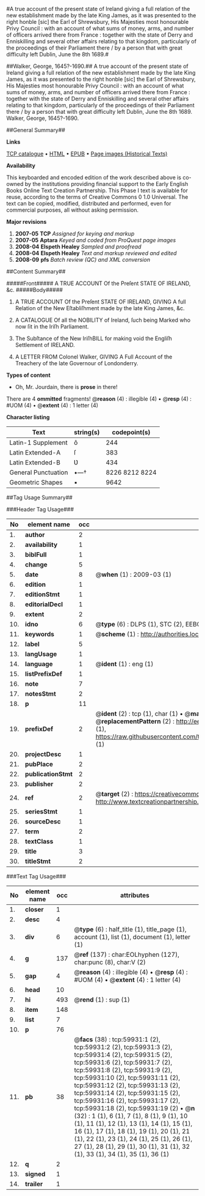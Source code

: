 #A true account of the present state of Ireland giving a full relation of the new establishment made by the late King James, as it was presented to the right honble [sic] the Earl of Shrewsbury, His Majesties most honourable Privy Council : with an account of what sums of money, arms, and number of officers arrived there from France : together with the state of Derry and Enniskilling and several other affairs relating to that kingdom, particularly of the proceedings of their Parliament there / by a person that with great difficulty left Dublin, June the 8th 1689.#

##Walker, George, 1645?-1690.##
A true account of the present state of Ireland giving a full relation of the new establishment made by the late King James, as it was presented to the right honble [sic] the Earl of Shrewsbury, His Majesties most honourable Privy Council : with an account of what sums of money, arms, and number of officers arrived there from France : together with the state of Derry and Enniskilling and several other affairs relating to that kingdom, particularly of the proceedings of their Parliament there / by a person that with great difficulty left Dublin, June the 8th 1689.
Walker, George, 1645?-1690.

##General Summary##

**Links**

[TCP catalogue](http://www.ota.ox.ac.uk/tcp/)  • 
[HTML](http://tei.it.ox.ac.uk/tcp/Texts-HTML/free/A66/A66995.html)  • 
[EPUB](http://tei.it.ox.ac.uk/tcp/Texts-EPUB/free/A66/A66995.epub) • 
[Page images (Historical Texts)](https://data.historicaltexts.jisc.ac.uk/view?pubId=eebo-12349211e&pageId=eebo-12349211e-59931-1)

**Availability**

This keyboarded and encoded edition of the
	       work described above is co-owned by the institutions
	       providing financial support to the Early English Books
	       Online Text Creation Partnership. This Phase I text is
	       available for reuse, according to the terms of Creative
	       Commons 0 1.0 Universal. The text can be copied,
	       modified, distributed and performed, even for
	       commercial purposes, all without asking permission.

**Major revisions**

1. __2007-05__ __TCP__ *Assigned for keying and markup*
1. __2007-05__ __Aptara__ *Keyed and coded from ProQuest page images*
1. __2008-04__ __Elspeth Healey__ *Sampled and proofread*
1. __2008-04__ __Elspeth Healey__ *Text and markup reviewed and edited*
1. __2008-09__ __pfs__ *Batch review (QC) and XML conversion*

##Content Summary##

#####Front#####
A TRUE
ACCOUNT
Of the Preſent
STATE
OF
IRELAND, &c.
#####Body#####

1. A TRUE
ACCOUNT
Of the Preſent
STATE
OF
IRELAND,
GIVING
A full Relation of the New Eſtabliſhment
made by the late King James, &c.

1. A
CATALOGUE
Of all the NOBILITY of Ireland,
ſuch being Marked who now ſit in
the Iriſh Parliament.

1. The Subſtance of the New IriſhBILL for making void the
Engliſh Settlement of IRELAND.

1. A
LETTER
FROM
Colonel Walker,
GIVING
A Full Account of the Treachery of
the late Governour of Londonderry.

**Types of content**

  * Oh, Mr. Jourdain, there is **prose** in there!

There are 4 **ommitted** fragments! 
 @__reason__ (4) : illegible (4)  •  @__resp__ (4) : #UOM (4)  •  @__extent__ (4) : 1 letter (4)

**Character listing**


|Text|string(s)|codepoint(s)|
|---|---|---|
|Latin-1 Supplement|ô|244|
|Latin Extended-A|ſ|383|
|Latin Extended-B|Ʋ|434|
|General Punctuation|•—†|8226 8212 8224|
|Geometric Shapes|▪|9642|

##Tag Usage Summary##

###Header Tag Usage###

|No|element name|occ|attributes|
|---|---|---|---|
|1.|__author__|2||
|2.|__availability__|1||
|3.|__biblFull__|1||
|4.|__change__|5||
|5.|__date__|8| @__when__ (1) : 2009-03 (1)|
|6.|__edition__|1||
|7.|__editionStmt__|1||
|8.|__editorialDecl__|1||
|9.|__extent__|2||
|10.|__idno__|6| @__type__ (6) : DLPS (1), STC (2), EEBO-CITATION (1), OCLC (1), VID (1)|
|11.|__keywords__|1| @__scheme__ (1) : http://authorities.loc.gov/ (1)|
|12.|__label__|5||
|13.|__langUsage__|1||
|14.|__language__|1| @__ident__ (1) : eng (1)|
|15.|__listPrefixDef__|1||
|16.|__note__|7||
|17.|__notesStmt__|2||
|18.|__p__|11||
|19.|__prefixDef__|2| @__ident__ (2) : tcp (1), char (1)  •  @__matchPattern__ (2) : ([0-9\-]+):([0-9IVX]+) (1), (.+) (1)  •  @__replacementPattern__ (2) : http://eebo.chadwyck.com/downloadtiff?vid=$1&page=$2 (1), https://raw.githubusercontent.com/textcreationpartnership/Texts/master/tcpchars.xml#$1 (1)|
|20.|__projectDesc__|1||
|21.|__pubPlace__|2||
|22.|__publicationStmt__|2||
|23.|__publisher__|2||
|24.|__ref__|2| @__target__ (2) : https://creativecommons.org/publicdomain/zero/1.0/ (1), http://www.textcreationpartnership.org/docs/. (1)|
|25.|__seriesStmt__|1||
|26.|__sourceDesc__|1||
|27.|__term__|2||
|28.|__textClass__|1||
|29.|__title__|3||
|30.|__titleStmt__|2||


###Text Tag Usage###

|No|element name|occ|attributes|
|---|---|---|---|
|1.|__closer__|1||
|2.|__desc__|4||
|3.|__div__|6| @__type__ (6) : half_title (1), title_page (1), account (1), list (1), document (1), letter (1)|
|4.|__g__|137| @__ref__ (137) : char:EOLhyphen (127), char:punc (8), char:V (2)|
|5.|__gap__|4| @__reason__ (4) : illegible (4)  •  @__resp__ (4) : #UOM (4)  •  @__extent__ (4) : 1 letter (4)|
|6.|__head__|10||
|7.|__hi__|493| @__rend__ (1) : sup (1)|
|8.|__item__|148||
|9.|__list__|7||
|10.|__p__|76||
|11.|__pb__|38| @__facs__ (38) : tcp:59931:1 (2), tcp:59931:2 (2), tcp:59931:3 (2), tcp:59931:4 (2), tcp:59931:5 (2), tcp:59931:6 (2), tcp:59931:7 (2), tcp:59931:8 (2), tcp:59931:9 (2), tcp:59931:10 (2), tcp:59931:11 (2), tcp:59931:12 (2), tcp:59931:13 (2), tcp:59931:14 (2), tcp:59931:15 (2), tcp:59931:16 (2), tcp:59931:17 (2), tcp:59931:18 (2), tcp:59931:19 (2)  •  @__n__ (32) : 1 (1), 6 (1), 7 (1), 8 (1), 9 (1), 10 (1), 11 (1), 12 (1), 13 (1), 14 (1), 15 (1), 16 (1), 17 (1), 18 (1), 19 (1), 20 (1), 21 (1), 22 (1), 23 (1), 24 (1), 25 (1), 26 (1), 27 (1), 28 (1), 29 (1), 30 (1), 31 (1), 32 (1), 33 (1), 34 (1), 35 (1), 36 (1)|
|12.|__q__|2||
|13.|__signed__|1||
|14.|__trailer__|1||
